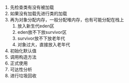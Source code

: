 1. 先检查类有没有被加载
2. 如果没有加载先进行类的加载
3. 再为对象分配内存，一般分配堆内存，也有可能分配在栈上
	1. 放入新生代eden区
	2. eden放不下放survivor区
	3. survivor放不下放老年代
	4. 对象过大，直接放入老年代
4. 初始化默认值
5. 调用构造方法
6. 正式使用
7. 可达性分析
8. 进行垃圾回收